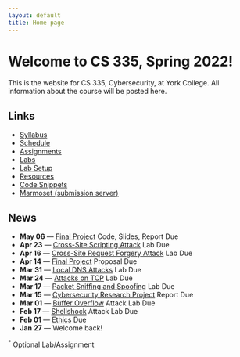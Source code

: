 ```yaml
---
layout: default
title: Home page
---
```

# Welcome to CS 335, Spring 2022!

This is the website for CS 335, Cybersecurity, at York College. All information about the course will be posted here.

## Links

* [Syllabus](syllabus/index.html)
* [Schedule](schedule/index.html)
* [Assignments](assignments/index.html)
* [Labs](labs/index.html)
* [Lab Setup](labs/setup.html)
* [Resources](resources/index.html)
* [Code Snippets](code/index.html)
* [Marmoset (submission server)](https://cs.ycp.edu/marmoset)

## News

<!--
* **May 06** &mdash; [Public-Key Infrastructure (PKI)](labs/pki.html) Lab Due *
* **Apr 29** &mdash; [SQL Injection Attack](labs/sql_attack.html) Lab Due
* **Mar 16** &mdash; [Packet Sniffing and Spoofing](labs/sniff_spoof.html) Lab Due
-->

* **May 06** &mdash; [Final Project](assignments/project.html) Code, Slides, Report Due
* **Apr 23** &mdash; [Cross-Site Scripting Attack](labs/xss_attack.html) Lab Due
* **Apr 16** &mdash; [Cross-Site Request Forgery Attack](labs/csrf_attack.html) Lab Due
* **Apr 14** &mdash; [Final Project](assignments/project.html) Proposal Due
* **Mar 31** &mdash; [Local DNS Attacks](labs/dns_attack.html) Lab Due
* **Mar 24** &mdash; [Attacks on TCP](labs/tcp_attack.html) Lab Due
* **Mar 17** &mdash; [Packet Sniffing and Spoofing](labs/sniff_spoof.html) Lab Due
* **Mar 15** &mdash; [Cybersecurity Research Project](assignments/cybercrime.html) Report Due
* **Mar 01** &mdash; [Buffer Overflow](labs/buffer_overflow.html) Attack Lab Due
* **Feb 17** &mdash; [Shellshock](labs/shellshock.html) Attack Lab Due
* **Feb 01** &mdash; [Ethics](assignments/ethics.html) Due
* **Jan 27** &mdash; Welcome back!

<sup>*</sup> Optional Lab/Assignment
